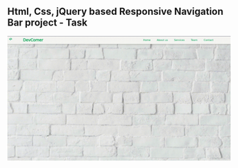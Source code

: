 Html, Css, jQuery based Responsive Navigation Bar project - Task
---

![ResponsiveNavigationBar](https://github.com/r4nd3l/ResponsiveNavigationBar/blob/master/img/sample.gif)
